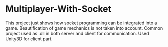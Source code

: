 # Multiplayer-With-Socket
This project just shows how socket programming can be integrated into a game. Beautification of game mechanics is not taken into account.
Common project used as .dll in both server and client for communication. 
Used Unity3D for client part. 
